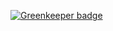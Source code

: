 

[![Greenkeeper badge](https://badges.greenkeeper.io/ayush000/boilerplate1.svg)](https://greenkeeper.io/)